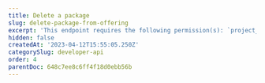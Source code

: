 ```yaml
---
title: Delete a package
slug: delete-package-from-offering
excerpt: 'This endpoint requires the following permission(s): `project_configuration:packages:read_write`.'
hidden: false
createdAt: '2023-04-12T15:55:05.250Z'
categorySlug: developer-api
order: 4
parentDoc: 648c7ee8c6ff4f18d0ebb56b
---
```

